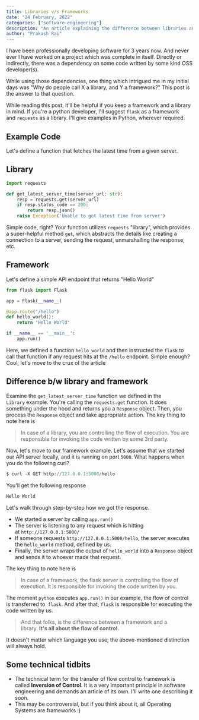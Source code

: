 ```yaml
---
title: Libraries v/s Frameworks
date: "24 February, 2022"
categories: ["software-engineering"]
description: "An article explaining the difference between libraries and framework. The confusion is very common in software engineering domain. This article attempts to clarify the differences."
author: "Prakash Rai"
---
```



I have been professionally developing software for 3 years now. And never ever I have worked on a project which was complete in itself. Directly or indirectly, there was a dependency on some code written by some kind OSS developer(s).

While using those dependencies, one thing which intrigued me in my initial days was "Why do people call X a library, and Y a framework?" This post is the answer to that question.

While reading this post, it'll be helpful if you keep a framework and a library in mind. If you're a python developer, I'll suggest `flask` as a framework and `requests` as a library. I'll give examples in Python, wherever required.

## Example Code

Let's define a function that fetches the latest time from a given server.

## Library

```python
import requests

def get_latest_server_time(server_url: str):
    resp = requests.get(server_url)
    if resp.status_code == 200:
        return resp.json()
    raise Exception('Unable to get latest time from server')

```

Simple code, right? Your function utilizes `requests` "library", which provides a super-helpful method `get`, which abstracts the details like creating a connection to a server, sending the request, unmarshalling the response, etc.

## Framework

Let's define a simple API endpoint that returns "Hello World"

```python
from flask import Flask

app = Flask(__name__)

@app.route("/hello")
def hello_world():
    return "Hello World"

if __name__ == '__main__':
    app.run()

```

Here, we defined a function `hello_world` and then instructed the `flask` to call that function if any request hits at the `/hello` endpoint. Simple enough? Cool, let's move to the crux of the article

## Difference b/w library and framework


Examine the `get_latest_server_time` function we defined in the `Library` example. You're calling the `requests.get` function. It does something under the hood and returns you a `Response` object. Then, you process the `Response` object and take appropriate action. The key thing to note here is

> In case of a library, you are controlling the flow of execution. You are responsible for invoking the code written by some 3rd party.
> 

Now, let's move to our framework example. Let's assume that we started our API server locally, and it is running on port `5000`. What happens when you do the following curl?

```python
$ curl -X GET http://127.0.0.1:5000/hello

```

You'll get the following response

```python
Hello World

```

Let's walk through step-by-step how we got the response.

- We started a server by calling `app.run()`
- The server is listening to any request which is hitting at `http://127.0.0.1:5000/`
- If someone requests `http://127.0.0.1:5000/hello`, the server executes the `hello_world` method, defined by us.
- Finally, the server wraps the output of `hello_world` into a `Response` object and sends it to whoever made that request.

The key thing to note here is

> In case of a framework, the flask server is controlling the flow of execution. It is responsible for invoking the code written by you.
> 

The moment `python` executes `app.run()` in our example, the flow of control is transferred to  `flask`. And after that, `flask` is responsible for executing the code written by us.

> And that folks, is the difference between a framework and a library. **It's all about the flow of control.**


It doesn't matter which language you use, the above-mentioned distinction will always hold.

## Some technical tidbits

- The technical term for the transfer of flow control to framework is called **Inversion of Control**. It is a very important principle in software engineering and demands an article of its own. I'll write one describing it soon.
- This may be controversial, but if you think about it, all Operating Systems are frameworks :)